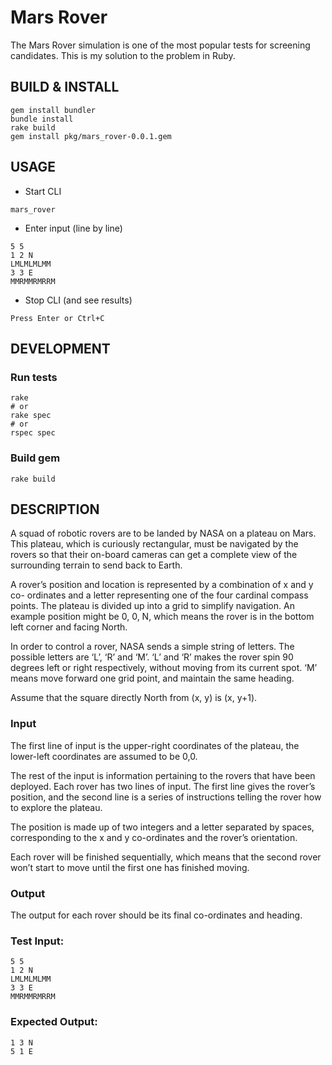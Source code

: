 # Mars Rover

The Mars Rover simulation is one of the most popular tests for screening candidates. This is my solution to the problem in Ruby.


## BUILD & INSTALL

```
gem install bundler
bundle install
rake build
gem install pkg/mars_rover-0.0.1.gem
```


## USAGE

  - Start CLI

```
mars_rover
```

  - Enter input (line by line)

```
5 5
1 2 N
LMLMLMLMM
3 3 E
MMRMMRMRRM
```

  - Stop CLI (and see results)

```
Press Enter or Ctrl+C
```


## DEVELOPMENT

### Run tests

```
rake
# or
rake spec
# or
rspec spec
```

### Build gem

```
rake build
```

## DESCRIPTION

A squad of robotic rovers are to be landed by NASA on a plateau on Mars. This
plateau, which is curiously rectangular, must be navigated by the rovers so
that their on-board cameras can get a complete view of the surrounding terrain
to send back to Earth.

A rover’s position and location is represented by a combination of x and y co-
ordinates and a letter representing one of the four cardinal compass points.
The plateau is divided up into a grid to simplify navigation. An example
position might be 0, 0, N, which means the rover is in the bottom left corner
and facing North.

In order to control a rover, NASA sends a simple string of letters. The possible
letters are ‘L’, ‘R’ and ‘M’. ‘L’ and ‘R’ makes the rover spin 90 degrees left
or right respectively, without moving from its current spot. ‘M’ means move
forward one grid point, and maintain the same heading.

Assume that the square directly North from (x, y) is (x, y+1).

### Input

The first line of input is the upper-right coordinates of the plateau, the
lower-left coordinates are assumed to be 0,0.

The rest of the input is information pertaining to the rovers that have been
deployed. Each rover has two lines of input. The first line gives the rover’s
position, and the second line is a series of instructions telling the rover how
to explore the plateau.

The position is made up of two integers and a letter separated by spaces,
corresponding to the x and y co-ordinates and the rover’s orientation.

Each rover will be finished sequentially, which means that the second rover
won’t start to move until the first one has finished moving.

### Output

The output for each rover should be its final co-ordinates and heading.

### Test Input:

```
5 5
1 2 N
LMLMLMLMM
3 3 E
MMRMMRMRRM
```

### Expected Output:

```
1 3 N
5 1 E
```

